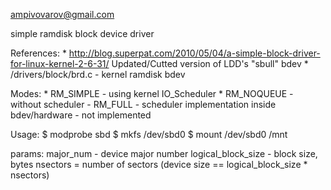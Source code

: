 ampivovarov@gmail.com

simple ramdisk block device driver

References:
    * http://blog.superpat.com/2010/05/04/a-simple-block-driver-for-linux-kernel-2-6-31/
        Updated/Cutted version of LDD's "sbull" bdev
    * /drivers/block/brd.c - kernel ramdisk bdev

Modes:
    * RM_SIMPLE - using kernel IO_Scheduler
    * RM_NOQUEUE - without scheduler
    - RM_FULL - scheduler implementation inside bdev/hardware - not implemented

Usage:
$ modprobe sbd
$ mkfs /dev/sbd0
$ mount /dev/sbd0 /mnt

params:
major_num - device major number
logical_block_size - block size, bytes
nsectors = number of sectors (device size == logical_block_size * nsectors)
